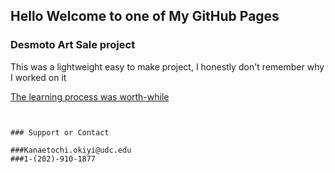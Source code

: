 ## Hello Welcome to one of My GitHub Pages



### Desmoto Art Sale project

This was a lightweight easy to make project, I honestly don't remember why I worked on it


[The learning process was worth-while](https://okiyitooo.github.io/desmoto-assignment/index.html)
```


### Support or Contact

###Kanaetochi.okiyi@udc.edu
###1-(202)-910-1877
